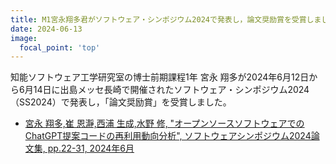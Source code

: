 ```yaml
---
title: M1宮永翔多君がソフトウェア・シンポジウム2024で発表し，論文奨励賞を受賞しました
date: 2024-06-13
image:
  focal_point: 'top'
---
```

<!--more-->
知能ソフトウェア工学研究室の博士前期課程1年 宮永 翔多が2024年6月12日から6月14日に出島メッセ長崎で開催されたソフトウェア・シンポジウム2024（SS2024）で発表し，「論文奨励賞」を受賞しました。

- [宮永 翔多,崔 恩瀞,西浦 生成,水野 修, "オープンソースソフトウェアでのChatGPT提案コードの再利用動向分析", ソフトウェアシンポジウム2024論文集, pp.22-31, 2024年6月](http://localhost:1313/publication/conference-paper/2024_miyanaga/)


